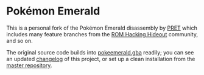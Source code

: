 # Pokémon Emerald

This is a personal fork of the Pokémon Emerald disassembly by [PRET](https://github.com/pret) which includes many feature branches from the [ROM Hacking Hideout](https://github.com/rh-hideout) community, and so on.

The original source code builds into [pokeemerald.gba](https://datomatic.no-intro.org/index.php?page=show_record&s=23&n=1961) readily; you can see an updated [changelog](https://github.com/mausprz/pokeemerald/blob/master/CHANGELOG.md) of this project, or set up a clean installation from the [master repository](https://github.com/pret/pokeemerald/blob/master/INSTALL.md).
